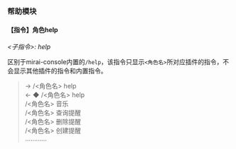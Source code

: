 ### 帮助模块

#### 【指令】角色help

*<子指令>: help*  

区别于mirai-console内置的`/help`，该指令只显示`<角色名>`所对应插件的指令，不会显示其他插件的指令和内置指令。

>  -> /<角色名> help  
>  <- ◆ /<角色名> help  
>        /<角色名> 音乐 <arg1> <arg2>  
>        /<角色名> 查询提醒  
>        /<角色名> 删除提醒 <arg1>  
>        /<角色名> 创建提醒 <arg1> <arg2> <arg3>  
>        …………  